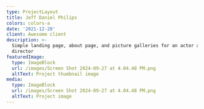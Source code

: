 ```yaml
---
type: ProjectLayout
title: Jeff Daniel Philips
colors: colors-a
date: '2021-12-20'
client: Awesome client
description: >-
  Simple landing page, about page, and picture galleries for an actor and
  director
featuredImage:
  type: ImageBlock
  url: /images/Screen Shot 2024-09-27 at 4.04.48 PM.png
  altText: Project thumbnail image
media:
  type: ImageBlock
  url: /images/Screen Shot 2024-09-27 at 4.04.48 PM.png
  altText: Project image
---
```

